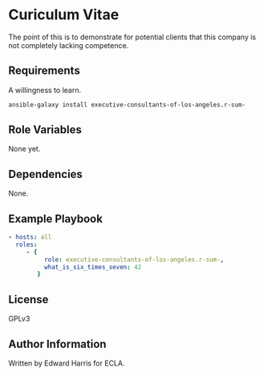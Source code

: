 Curiculum Vitae
===============

The point of this is to demonstrate for potential clients that this company is not completely lacking competence.

Requirements
------------

A willingness to learn.
```bash
ansible-galaxy install executive-consultants-of-los-angeles.r-sum-
```

Role Variables
--------------

None yet.

Dependencies
------------

None.

Example Playbook
----------------

```yaml
- hosts: all 
  roles:
     - { 
          role: executive-consultants-of-los-angeles.r-sum-,
          what_is_six_times_seven: 42 
        }
```

License
-------

GPLv3

Author Information
------------------

Written by Edward Harris for ECLA.
